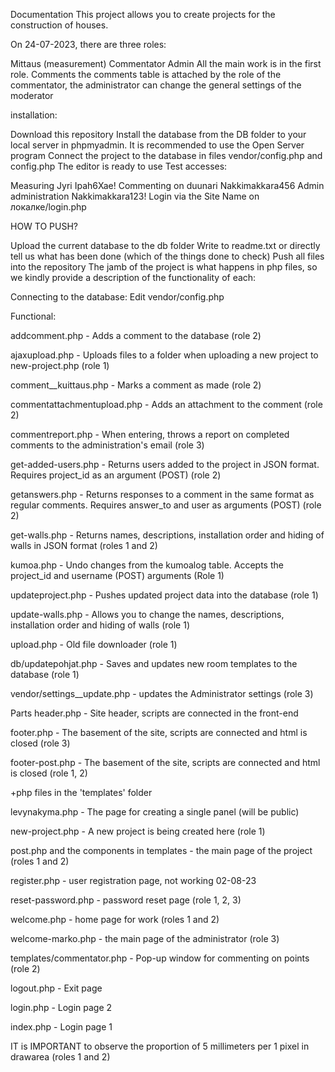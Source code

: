 Documentation This project allows you to create projects for the construction of houses.

On 24-07-2023, there are three roles:

Mittaus (measurement)
Commentator
Admin
All the main work is in the first role. Comments the comments table is attached by the role of the commentator, the administrator can change the general settings of the moderator

installation:

Download this repository
Install the database from the DB folder to your local server in phpmyadmin. It is recommended to use the Open Server program
Connect the project to the database in files vendor/config.php and config.php
The editor is ready to use
Test accesses:

Measuring Jyri Ipah6Xae!
Commenting on duunari Nakkimakkara456
Admin administration Nakkimakkara123!
Login via the Site Name on локалке/login.php

HOW TO PUSH?

Upload the current database to the db folder
Write to readme.txt or directly tell us what has been done (which of the things done to check)
Push all files into the repository
The jamb of the project is what happens in php files, so we kindly provide a description of the functionality of each:

Connecting to the database: Edit vendor/config.php

Functional:

addcomment.php - Adds a comment to the database (role 2)

ajaxupload.php - Uploads files to a folder when uploading a new project to new-project.php (role 1)

comment__kuittaus.php - Marks a comment as made (role 2)

commentattachmentupload.php - Adds an attachment to the comment (role 2)

commentreport.php - When entering, throws a report on completed comments to the administration's email (role 3)

get-added-users.php - Returns users added to the project in JSON format. Requires project_id as an argument (POST) (role 2)

getanswers.php - Returns responses to a comment in the same format as regular comments. Requires answer_to and user as arguments (POST) (role 2)

get-walls.php - Returns names, descriptions, installation order and hiding of walls in JSON format (roles 1 and 2)

kumoa.php - Undo changes from the kumoalog table. Accepts the project_id and username (POST) arguments (Role 1)

updateproject.php - Pushes updated project data into the database (role 1)

update-walls.php - Allows you to change the names, descriptions, installation order and hiding of walls (role 1)

upload.php - Old file downloader (role 1)

db/updatepohjat.php - Saves and updates new room templates to the database (role 1)

vendor/settings__update.php - updates the Administrator settings (role 3)

Parts header.php - Site header, scripts are connected in the front-end

footer.php - The basement of the site, scripts are connected and html is closed (role 3)

footer-post.php - The basement of the site, scripts are connected and html is closed (role 1, 2)

+php files in the 'templates' folder

levynakyma.php - The page for creating a single panel (will be public)

new-project.php - A new project is being created here (role 1)

post.php and the components in templates - the main page of the project (roles 1 and 2)

register.php - user registration page, not working 02-08-23

reset-password.php - password reset page (role 1, 2, 3)

welcome.php - home page for work (roles 1 and 2)

welcome-marko.php - the main page of the administrator (role 3)

templates/commentator.php - Pop-up window for commenting on points (role 2)

logout.php - Exit page

login.php - Login page 2

index.php - Login page 1

IT is IMPORTANT to observe the proportion of 5 millimeters per 1 pixel in drawarea (roles 1 and 2)

